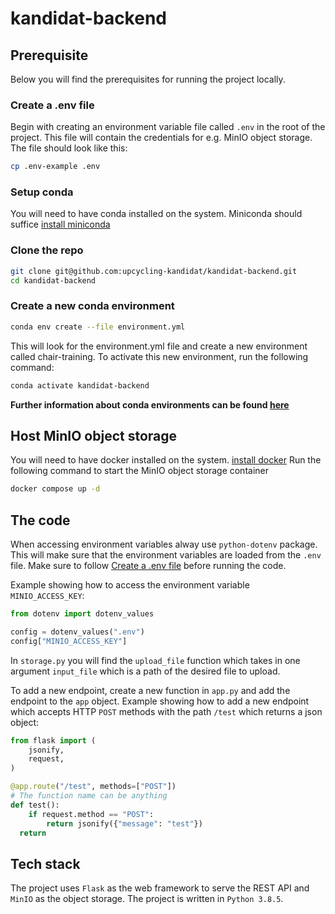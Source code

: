 # kandidat-backend
## Prerequisite
Below you will find the prerequisites for running the project locally.
### Create a .env file
Begin with creating an environment variable file called `.env` in the root of the project. This file will contain the credentials for e.g. MinIO object storage. The file should look like this:
```bash
cp .env-example .env
```

### Setup conda
You will need to have conda installed on the system. Miniconda should suffice
[install miniconda](https://docs.conda.io/en/latest/miniconda.html)

### Clone the repo
```bash
git clone git@github.com:upcycling-kandidat/kandidat-backend.git
cd kandidat-backend
```
### Create a new conda environment
```bash
conda env create --file environment.yml
``` 
This will look for the environment.yml file and create a new environment called chair-training. To activate this new environment, run the following command:
```bash
conda activate kandidat-backend
```

**Further information about conda environments can be found [here](https://conda.io/projects/conda/en/latest/user-guide/tasks/manage-environments.html)**

## Host MinIO object storage
You will need to have docker installed on the system. [install docker](https://docs.docker.com/get-docker/)
Run the following command to start the MinIO object storage container
```bash	
docker compose up -d
```

## The code 
When accessing environment variables alway use `python-dotenv` package. This will make sure that the environment variables are loaded from the `.env` file. Make sure to follow [Create a .env file](#create-a-.env-file) before running the code.

Example showing how to access the environment variable `MINIO_ACCESS_KEY`:
```python
from dotenv import dotenv_values

config = dotenv_values(".env")
config["MINIO_ACCESS_KEY"]
```

In `storage.py` you will find the `upload_file` function which takes in one argument `input_file` which is a path of the desired file to upload.

To add a new endpoint, create a new function in `app.py` and add the endpoint to the `app` object. Example showing how to add a new endpoint which accepts HTTP `POST` methods with the path `/test` which returns a json object:
```python
from flask import (
    jsonify,
    request,
)

@app.route("/test", methods=["POST"])
# The function name can be anything
def test():
    if request.method == "POST":
        return jsonify({"message": "test"})
  return
```

## Tech stack
The project uses `Flask` as the web framework to serve the REST API and `MinIO` as the object storage. The project is written in `Python 3.8.5`.